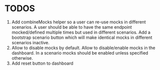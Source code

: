 # TODOS

1. Add combineMocks helper so a user can re-use mocks in different scenarios.
   A user should be able to have the same endpoint mocked/defined multiple times but used in different scenarios.
   Add a bootstrap scenario button which will make identical mocks in different scenarios inactive.
1. Allow to disable mocks by default. Allow to disable/enable mocks in the dashboard.
   In a scenario mocks should be enabled unless specified otherwise.
1. Add reset button to dashboard
